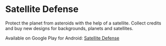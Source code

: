 # Satellite Defense

 Protect the planet from asteroids with the help of a satellite. Collect credits and buy new designs for backgrounds, planets and satellites.
 
 Available on Google Play for Android: [Satellite Defense](https://play.google.com/store/apps/details?id=com.WRBStudio.SatelliteDefense&hl=de&gl=US)
